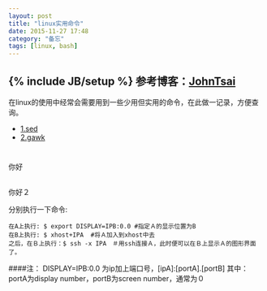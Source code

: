 ```yaml
---
layout: post
title: "linux实用命令"
date: 2015-11-27 17:48
category: "备忘"
tags: [linux, bash]
---
```

{% include JB/setup %}
参考博客：[JohnTsai](http://www.cnblogs.com/JohnTsai/p/4027229.html)
---
在linux的使用中经常会需要用到一些少用但实用的命令，在此做一记录，方便查询。

* [1.sed](#1)  
* [2.gawk](#2)

<h1 id="1"1.sed></h1>
你好

<h2 id='2'2.gawk></h2>
你好２


分别执行一下命令:    

	在A上执行: $ export DISPLAY=IPB:0.0 #指定Ａ的显示位置为B
	在B上执行: $ xhost+IPA  #将Ａ加入到xhost中去
	之后，在Ｂ上执行：$ ssh -x IPA　＃用ssh连接Ａ，此时便可以在Ｂ上显示Ａ的图形界面了。

####注：
DISPLAY=IPB:0.0 为ip加上端口号，[ipA]:[portA].[portB]
其中：portA为display number，portB为screen number，通常为０
